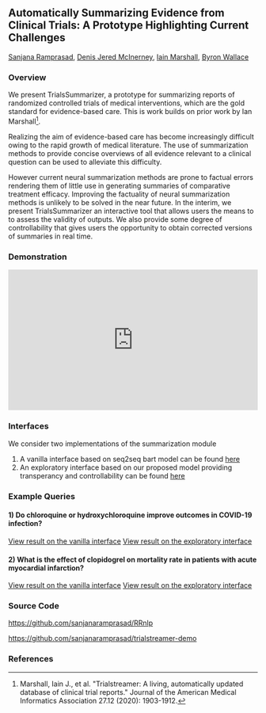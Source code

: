 ## Automatically Summarizing Evidence from Clinical Trials: A Prototype Highlighting Current Challenges 
[Sanjana Ramprasad](https://www.khoury.northeastern.edu/people/sanjana-ramprasad/), [Denis Jered McInerney](https://www.khoury.northeastern.edu/people/denis-jered-mcinerney/), [Iain Marshall](https://kclpure.kcl.ac.uk/portal/iain.marshall.html), [Byron Wallace](https://www.byronwallace.com/)

### Overview 
We present TrialsSummarizer, a prototype for summarizing reports of randomized controlled trials of medical interventions, which are the gold standard for evidence-based care.  This is work builds on prior work by Ian Marshall[^1].

Realizing the aim of evidence-based care has become increasingly difficult owing to the rapid growth of medical literature. The use of summarization methods to provide concise overviews of all evidence relevant to a clinical question can be used to alleviate this difficulty.

However current neural summarization methods are prone to factual errors rendering them of little use in generating summaries of comparative treatment efficacy. Improving the factuality of neural summarization methods is unlikely to be solved in the near future. In the interim, we present TrialsSummarizer an interactive tool that allows users the means to to assess the validity of outputs. We also provide some degree of controllability that gives users the opportunity to obtain corrected versions of summaries in real time.

### Demonstration
<div style="padding:56.25% 0 0 0;position:relative;"><iframe src="https://player.vimeo.com/video/735605060?h=05e122b091&amp;badge=0&amp;autopause=0&amp;player_id=0&amp;app_id=58479" frameborder="0" allow="autoplay; fullscreen; picture-in-picture" allowfullscreen style="position:absolute;top:0;left:0;width:100%;height:100%;" title="Automatically Summarizing Evidence from Clinical Trials: A Prototype Highlighting Current Challenges"></iframe></div><script src="https://player.vimeo.com/api/player.js"></script>

### Interfaces
 We consider two implementations of the summarization module
1) A vanilla interface based on seq2seq bart model can be found [here](http://ec2-54-167-81-67.compute-1.amazonaws.com:8080/)
2) An exploratory interface based on our proposed model providing transperancy and controllability can be found [here](http://ec2-54-209-251-153.compute-1.amazonaws.com:8080/)

### Example Queries
#### 1) Do chloroquine or hydroxychloroquine improve outcomes in COVID-19 infection?
  [View result on the vanilla interface](http://ec2-54-167-81-67.compute-1.amazonaws.com:8080/?q=~%28~%28field~%27population~text~%27COVID-19%2a20%2a5bpopulation%2a5d~cui~%27TS-COV19%29~%28field~%27interventions~text~%27Chloroquine%2a20%2a5binterventions%2a5d~cui~%27C0008269%29%29)
  [View result on the exploratory interface](http://ec2-54-209-251-153.compute-1.amazonaws.com:8080/?q=~%28~%28field~%27population~text~%27COVID-19%2a20%2a5bpopulation%2a5d~cui~%27TS-COV19%29~%28field~%27interventions~text~%27Chloroquine%2a20%2a5binterventions%2a5d~cui~%27C0008269%29%29)
  
#### 2) What is the effect of clopidogrel on mortality rate in patients with acute myocardial infarction? 
  [View result on the vanilla interface](http://ec2-54-167-81-67.compute-1.amazonaws.com:8080/?q=~%28~%28field~%27population~text~%27Acute%2a20myocardial%2a20infarction%2a20%2a5bpopulation%2a5d~cui~%27C0155626%29~%28field~%27interventions~text~%27clopidogrel%2a20%2a5binterventions%2a5d~cui~%27C0070166%29~%28field~%27outcomes~text~%27Mortality%2a20rate%2a20%2a5boutcomes%2a5d~cui~%27C0026565%29%29)
  [View result on the exploratory interface](http://ec2-54-209-251-153.compute-1.amazonaws.com:8080/?q=~%28~%28field~%27population~text~%27Acute%2a20myocardial%2a20infarction%2a20%2a5bpopulation%2a5d~cui~%27C0155626%29~%28field~%27interventions~text~%27clopidogrel%2a20%2a5binterventions%2a5d~cui~%27C0070166%29~%28field~%27outcomes~text~%27Mortality%2a20rate%2a20%2a5boutcomes%2a5d~cui~%27C0026565%29%29)


### Source Code 
https://github.com/sanjanaramprasad/RRnlp

https://github.com/sanjanaramprasad/trialstreamer-demo

### References 
[^1]: Marshall, Iain J., et al. "Trialstreamer: A living, automatically updated database of clinical trial reports." Journal of the American Medical Informatics Association 27.12 (2020): 1903-1912.
